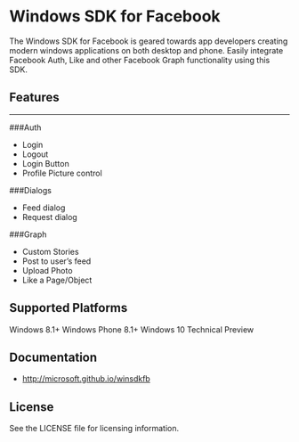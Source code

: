 # **Windows SDK for Facebook**

The Windows SDK for Facebook is geared towards app developers creating modern windows applications on both desktop and phone. Easily integrate Facebook Auth, Like and other Facebook Graph functionality using this SDK.


## **Features**


----------


###Auth

 - Login
 - Logout
 - Login Button
 - Profile Picture control

###Dialogs
  - Feed dialog
  - Request dialog

###Graph
  - Custom Stories
  - Post to user’s feed
  - Upload Photo
  - Like a Page/Object


## **Supported Platforms**

Windows 8.1+
Windows Phone 8.1+
Windows 10 Technical Preview

## **Documentation**

  - http://microsoft.github.io/winsdkfb

## **License**
See the LICENSE file for licensing information.

